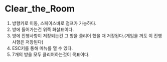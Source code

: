 # Clear_the_Room

1. 방향키로 이동, 스페이스바로 점프가 가능하다.
2. 방에 들어가는건 위쪽 화살표이다.
3. 방에 진행사항이 저장되는건 그 방을 클리어 했을 때 저장된다.(게임을 꺼도 이 진행사항은 저장된다)
4. ESC키를 통해 메뉴를 열 수 있다.
5. 7개의 방을 모두 클리어하는것이 목표이다.
